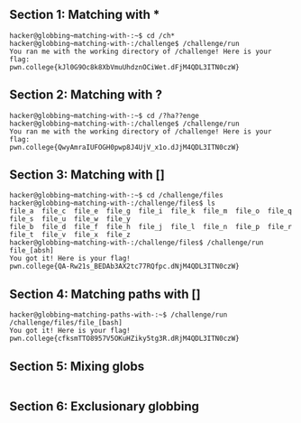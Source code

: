 ## Section 1: Matching with *
```
hacker@globbing~matching-with-:~$ cd /ch*
hacker@globbing~matching-with-:/challenge$ /challenge/run
You ran me with the working directory of /challenge! Here is your flag:
pwn.college{kJl0G9Oc8k8XbVmuUhdznOCiWet.dFjM4QDL3ITN0czW}
```
## Section 2: Matching with ?
```
hacker@globbing~matching-with-:~$ cd /?ha??enge
hacker@globbing~matching-with-:/challenge$ /challenge/run
You ran me with the working directory of /challenge! Here is your flag:
pwn.college{QwyAmraIUFOGH0pwp8J4UjV_x1o.dJjM4QDL3ITN0czW}
```
## Section 3: Matching with []
```
hacker@globbing~matching-with-:~$ cd /challenge/files
hacker@globbing~matching-with-:/challenge/files$ ls
file_a  file_c  file_e  file_g  file_i  file_k  file_m  file_o  file_q  file_s  file_u  file_w  file_y
file_b  file_d  file_f  file_h  file_j  file_l  file_n  file_p  file_r  file_t  file_v  file_x  file_z
hacker@globbing~matching-with-:/challenge/files$ /challenge/run file_[absh]
You got it! Here is your flag!
pwn.college{QA-Rw21s_BEDAb3AX2tc77RQfpc.dNjM4QDL3ITN0czW}
```
## Section 4: Matching paths with []
```
hacker@globbing~matching-paths-with-:~$ /challenge/run /challenge/files/file_[bash]
You got it! Here is your flag!
pwn.college{cfksmTTO8957V5OKuHZiky5tg3R.dRjM4QDL3ITN0czW}
```
## Section 5: Mixing globs
```
```
## Section 6: Exclusionary globbing 
```
```
